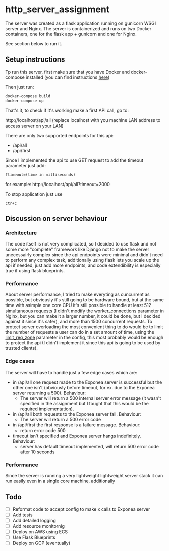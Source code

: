 # http_server_assignment

The server was created as a flask application running on gunicorn WSGI server and Nginx.
The server is containerized and runs on two Docker containers, one for the flask app + gunicorn and one for Nginx.

See section below to run it.


## Setup instructions

Tp run this server, first make sure that you have Docker and docker-compose installed (you can find instructions [here](https://docs.docker.com/get-docker/))

Then just run:

```bat
docker-compose build
docker-compose up
```

That's it, to check if it's working make a first API call, go to:

http://localhost/api/all (replace localhost with you machine LAN address to access server on your LAN)

There are only two supported endpoints for this api:
* /api/all
* /api/first

Since I implemented the api to use GET request to add the timeout parameter just add:

```
?timeout=(time in milliseconds)
```

for example: http://localhost/api/all?timeout=2000

To stop application just use
```
ctr+c
```

## Discussion on server behaviour


### Architecture
The code itself is not very complicated, so I decided to use flask and not some more "complete" framework like Django not to make the server unecessairly complex since the api endpoints were minimal and didn't need to perform any complex task, additionally using flask lets you scale up the api if needed, just add more endpoints, and code extendibility is especially true if using flask blueprints.


### Performance
About server performance, I tried to make everyting as cuncurrent as possible, but obviously it's still going to be hardware bound, but at the same time with asimple one core CPU it's still possible to handle at least 512 simultaneous requests (I didn't modify the worker_connections parameter in Nginx, but you can make it a larger number, it could be done, but I decided against it since it's safer), and more than 1500 concurrent requests.
To protect server overloading the most convenient thing to do would be to limit the number of requests a user can do in a set amount of time, using the [limit_req_zone](https://nginx.org/en/docs/http/ngx_http_limit_req_module.html?&_ga=2.162463100.1734233150.1630333992-1511779638.1630333992#limit_req_zone) parameter in the config, this most probably would be enough to protect the api (I didn't implement it since this api is going to be used by trusted clients).


### Edge cases
The server will have to handle just a few edge cases which are:

* in /api/all one request made to the Exponea server is successful but the other one isn't (obviously before timeout, for ex. due to the Exponea server returning a 500). Behaviour:
  * The server will return a 500 internal server error message (it wasn't specified in the assignment but I tought that this would be the required implementation).
* in /api/all both requests to the Exponea server fail. Behaviour:
  * The server will return a 500 error code
* in /api/first the first response is a failure message. Behaviour:
  * return error code 500
* timeout isn't specified and Exponea server hangs indefinitely. Behaviour:
  * server has default timeout implemented, will return 500 error code after 10 seconds


### Performance
Since the server is running a very lightweight lightweight server stack it can run easily even in a single core machine, additionally 


## Todo

- [ ] Reformat code to accept config to make x calls to Exponea server
- [ ] Add tests
- [ ] Add detailed logging
- [ ] Add resource monitornig
- [ ] Deploy on AWS using ECS
- [ ] Use Flask Blueprints
- [ ] Deploy on GCP (eventually)